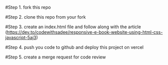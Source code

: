 #Step 1. fork this repo

#Step 2. clone this repo from your fork

#Step 3. create an index.html file and follow along with the article
(https://dev.to/codewithsadee/responsive-e-book-website-using-html-css-javascript-5aj3)

#Step 4. push you code to github and deploy this project on vercel

#Step 5. create a merge request for code review

